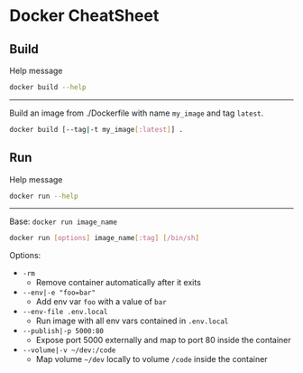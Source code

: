 # Docker CheatSheet


## Build
Help message
```bash
docker build --help
```

---

Build an image from ./Dockerfile with name `my_image` and tag `latest`.
```bash
docker build [--tag|-t my_image[:latest]] .
```

## Run
Help message
```bash
docker run --help
```

---

Base: `docker run image_name`
```bash
docker run [options] image_name[:tag] [/bin/sh]
```
Options:
- `-rm`
  - Remove container automatically after it exits
- `--env|-e "foo=bar"`
  - Add env var `foo` with a value of `bar`
- `--env-file .env.local`
  - Run image with all env vars contained in `.env.local`
- `--publish|-p 5000:80`
  - Expose port 5000 externally and map to port 80 inside the container
- `--volume|-v ~/dev:/code`
  - Map volume `~/dev` locally to volume `/code` inside the container
